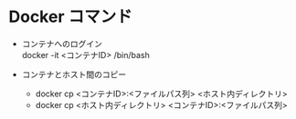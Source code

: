 # Docker コマンド

- コンテナへのログイン <BR>
docker -it <コンテナID> /bin/bash

- コンテナとホスト間のコピー
  - docker cp <コンテナID>:<ファイルパス列> <ホスト内ディレクトリ>
  - docker cp <ホスト内ディレクトリ> <コンテナID>:<ファイルパス列>
